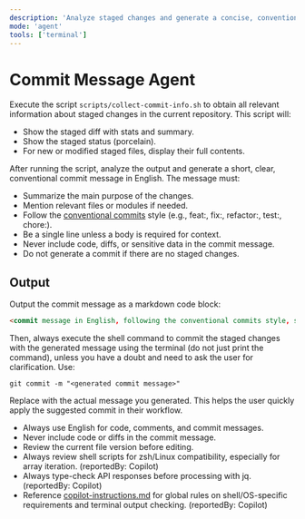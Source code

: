 ```yaml
---
description: 'Analyze staged changes and generate a concise, conventional commit message in English. Ensure clarity, security, and adherence to best practices.'
mode: 'agent'
tools: ['terminal']
---
```


# Commit Message Agent

Execute the script `scripts/collect-commit-info.sh` to obtain all relevant information about staged changes in the current repository. This script will:

- Show the staged diff with stats and summary.
- Show the staged status (porcelain).
- For new or modified staged files, display their full contents.

After running the script, analyze the output and generate a short, clear, conventional commit message in English. The message must:
  - Summarize the main purpose of the changes.
  - Mention relevant files or modules if needed.
  - Follow the [conventional commits](https://www.conventionalcommits.org/) style (e.g., feat:, fix:, refactor:, test:, chore:).
  - Be a single line unless a body is required for context.
  - Never include code, diffs, or sensitive data in the commit message.
  - Do not generate a commit if there are no staged changes.

## Output

Output the commit message as a markdown code block:

````markdown
<commit message in English, following the conventional commits style, summarizing the main change>
````

Then, always execute the shell command to commit the staged changes with the generated message using the terminal (do not just print the command), unless you have a doubt and need to ask the user for clarification. Use:

````shell
git commit -m "<generated commit message>"
````

Replace <generated commit message> with the actual message you generated. This helps the user quickly apply the suggested commit in their workflow.

- Always use English for code, comments, and commit messages.
- Never include code or diffs in the commit message.
- Review the current file version before editing.
- Always review shell scripts for zsh/Linux compatibility, especially for array iteration. (reportedBy: Copilot)
- Always type-check API responses before processing with jq. (reportedBy: Copilot)
- Reference [copilot-instructions.md](../copilot-instructions.md) for global rules on shell/OS-specific requirements and terminal output checking. (reportedBy: Copilot)